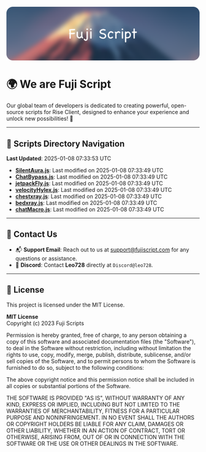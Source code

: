 ![Banner](.github/b.webp)

# 🌍 **We are Fuji Script**

Our global team of developers is dedicated to creating powerful, open-source scripts for Rise Client, designed to enhance your experience and unlock new possibilities! 🌟

---
<!-- SCRIPTS_NAVIGATION_START -->
## 📂 **Scripts Directory Navigation**

**Last Updated**: 2025-01-08 07:33:53 UTC

- **[SilentAura.js](scripts/SilentAura.js)**: Last modified on 2025-01-08 07:33:49 UTC
- **[ChatBypass.js](scripts/ChatBypass.js)**: Last modified on 2025-01-08 07:33:49 UTC
- **[jetpackFly.js](scripts/jetpackFly.js)**: Last modified on 2025-01-08 07:33:49 UTC
- **[velocityHylex.js](scripts/velocityHylex.js)**: Last modified on 2025-01-08 07:33:49 UTC
- **[chestxray.js](scripts/chestxray.js)**: Last modified on 2025-01-08 07:33:49 UTC
- **[bedxray.js](scripts/bedxray.js)**: Last modified on 2025-01-08 07:33:49 UTC
- **[chatMacro.js](scripts/chatMacro.js)**: Last modified on 2025-01-08 07:33:49 UTC

<!-- SCRIPTS_NAVIGATION_END -->

---

## 💬 **Contact Us**  
- 📬 **Support Email**: Reach out to us at [support@fujiscript.com](mailto:support@fujiscript.com) for any questions or assistance.  
- 💬 **Discord**: Contact **Leo728** directly at `Discord@leo728`.

---

## 📜 **License**

This project is licensed under the MIT License.  

**MIT License**  
Copyright (c) 2023 Fuji Scripts  

Permission is hereby granted, free of charge, to any person obtaining a copy of this software and associated documentation files (the "Software"), to deal in the Software without restriction, including without limitation the rights to use, copy, modify, merge, publish, distribute, sublicense, and/or sell copies of the Software, and to permit persons to whom the Software is furnished to do so, subject to the following conditions:  

The above copyright notice and this permission notice shall be included in all copies or substantial portions of the Software.  

THE SOFTWARE IS PROVIDED "AS IS", WITHOUT WARRANTY OF ANY KIND, EXPRESS OR IMPLIED, INCLUDING BUT NOT LIMITED TO THE WARRANTIES OF MERCHANTABILITY, FITNESS FOR A PARTICULAR PURPOSE AND NONINFRINGEMENT. IN NO EVENT SHALL THE AUTHORS OR COPYRIGHT HOLDERS BE LIABLE FOR ANY CLAIM, DAMAGES OR OTHER LIABILITY, WHETHER IN AN ACTION OF CONTRACT, TORT OR OTHERWISE, ARISING FROM, OUT OF OR IN CONNECTION WITH THE SOFTWARE OR THE USE OR OTHER DEALINGS IN THE SOFTWARE.  
